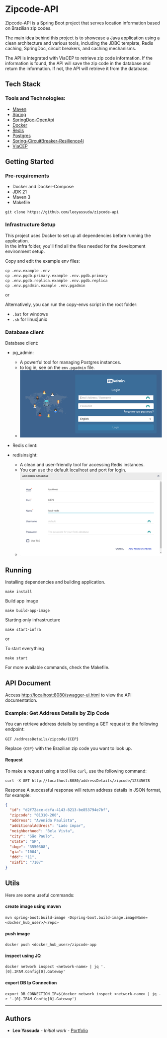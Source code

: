 # Zipcode-API

Zipcode-API is a Spring Boot project that serves location information based on Brazilian zip codes.

The main idea behind this project is to showcase a Java application using a clean architecture and various tools, including the JDBC template, Redis caching, SpringDoc, circuit breakers, and caching mechanisms.

The API is integrated with ViaCEP to retrieve zip code information. If the information is found, the API will save the zip code in the database and return the information. If not, the API will retrieve it from the database.

## Tech Stack

### Tools and Technologies:

* [Maven](https://maven.apache.org/)
* [Spring](https://spring.io/)
* [SpringDoc-OpenApi](https://springdoc.org/)
* [Docker](https://www.docker.com/)
* [Redis](https://redis.io/)
* [Postgres](https://www.postgresql.org/)
* [Spring-CircuitBreaker-Resilience4j](https://spring.io/projects/spring-cloud-circuitbreaker)
* [ViaCEP](https://viacep.com.br/)

## Getting Started

### Pre-requirements

- Docker and Docker-Compose
- JDK 21
- Maven 3
- Makefile


```shell
git clone https://github.com/leoyassuda/zipcode-api
```

### Infrastructure Setup

This project uses Docker to set up all dependencies before running the application. <br>
In the infra folder, you'll find all the files needed for the development environment setup.

Copy and edit the example env files:
```shell
cp .env.example .env
cp .env.pgdb.primary.example .env.pgdb.primary
cp .env.pgdb.replica.example .env.pgdb.replica
cp .env.pgadmin.example .env.pgadmin
```

or 

Alternatively, you can run the copy-envs script in the root folder:
 - `.bat` for windows
 - `.sh` for linux|unix

### Database client

Database client:

- pg_admin:
  - A powerful tool for managing Postgres instances. 
  - to log in, see on the `env.pgadmin` file.
  - ![an image showing the login the page of pg-admin](img/pg-admin-login.png "pg admin login-page")

- Redis client:

- redisinsight:
  - A clean and user-friendly tool for accessing Redis instances.
  - You can use the default localhost and port for login.
  - ![an image showing form page of redisinsight](img/redis-insight-login.png "redisinsight login-form")

## Running

Installing dependencies and building application.

```shell
make install
```

Build app image

```shell
make build-app-image  
```

Starting only infrastructure

```shell
make start-infra
```

or

To start everything
```shell
make start
```

For more available commands, check the Makefile.

## API Document

Access [http://localhost:8080/swagger-ui.html](http://localhost:8080/swagger-ui.html) to view the API documentation.

### Example: Get Address Details by Zip Code

You can retrieve address details by sending a GET request to the following endpoint:

`GET /addressDetails/zipcode/{CEP}`


Replace `{CEP}` with the Brazilian zip code you want to look up.

#### Request

To make a request using a tool like `curl`, use the following command:

```shell
curl -X GET http://localhost:8080/addressDetails/zipcode/12345678
```

Response
A successful response will return address details in JSON format, for example:
```json
{
  "id": "d2f72ace-dcfa-4143-8213-be853794e7bf",
  "zipcode": "01310-200",
  "address": "Avenida Paulista",
  "additionalAddress": "Lado ímpar",
  "neighborhood": "Bela Vista",
  "city": "São Paulo",
  "state": "SP",
  "ibge": "3550308",
  "gia": "1004",
  "ddd": "11",
  "siafi": "7107"
}
```

## Utils

Here are some useful commands:

#### create image using maven

```shell
mvn spring-boot:build-image -Dspring-boot.build-image.imageName=<docker_hub_user>/<repo>
```

#### push image

```shell
docker push <docker_hub_user>/zipcode-app
```

#### inspect using JQ

```shell
docker network inspect <network-name> | jq '.[0].IPAM.Config[0].Gateway'
```

#### export DB Ip Connection

```shell
export DB_CONNECTION_IP=$(docker network inspect <network-name> | jq -r '.[0].IPAM.Config[0].Gateway')
```

---

## Authors

- **Leo Yassuda** - _Initial work_ - [Portfolio](https://leoyas.com)
